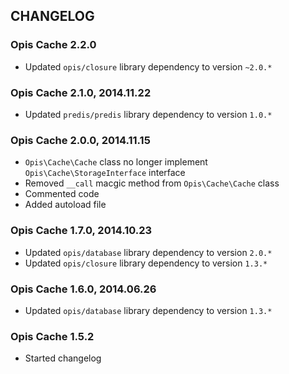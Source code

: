 CHANGELOG
-----------
### Opis Cache 2.2.0

* Updated `opis/closure` library dependency to version `~2.0.*`

### Opis Cache 2.1.0, 2014.11.22

* Updated `predis/predis` library dependency to version `1.0.*`

### Opis Cache 2.0.0, 2014.11.15

* `Opis\Cache\Cache` class no longer implement `Opis\Cache\StorageInterface` interface
* Removed `__call` macgic method from `Opis\Cache\Cache` class
* Commented code
* Added autoload file

### Opis Cache 1.7.0, 2014.10.23

* Updated `opis/database` library dependency to version `2.0.*`
* Updated `opis/closure` library dependency to version `1.3.*`

### Opis Cache 1.6.0, 2014.06.26

* Updated `opis/database` library dependency to version `1.3.*`

### Opis Cache 1.5.2

* Started changelog
